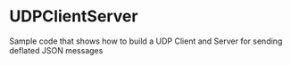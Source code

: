 UDPClientServer
===============

Sample code that shows how to build a UDP Client and Server for sending deflated JSON messages
